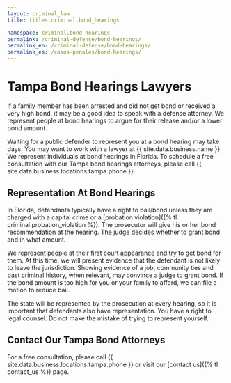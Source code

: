 ```yaml
---
layout: criminal_law
title: titles.criminal.bond_hearings

namespace: criminal.bond_hearings
permalink: /criminal-defense/bond-hearings/
permalink_en: /criminal-defense/bond-hearings/
permalink_es: /casos-penales/bond-hearings/
---
```


# Tampa Bond Hearings Lawyers

If a family member has been arrested and did not get bond or received a very high bond, it may be a good idea to speak with a defense attorney. We represent people at bond hearings to argue for their release and/or a lower bond amount.

Waiting for a public defender to represent you at a bond hearing may take days. You may want to work with a lawyer at
{{ site.data.business.name }} We represent individuals at bond hearings in Florida.
To schedule a free consultation with our Tampa bond hearings attorneys, please call {{ site.data.business.locations.tampa.phone }}.

## Representation At Bond Hearings

In Florida, defendants typically have a right to bail/bond unless they are charged with a capital crime or a [probation violation]({% tl criminal.probation_violation %}). The prosecutor will give his or her bond recommendation at the hearing. The judge decides whether to grant bond and in what amount.

We represent people at their first court appearance and try to get bond for them. At this time, we will present evidence that the defendant is not likely to leave the jurisdiction. Showing evidence of a job, community ties and past criminal history, when relevant, may convince a judge to grant bond. If the bond amount is too high for you or your family to afford, we can file a motion to reduce bail.

The state will be represented by the prosecution at every hearing, so it is important that defendants also have representation. You have a right to legal counsel. Do not make the mistake of trying to represent yourself.

## Contact Our Tampa Bond Attorneys

For a free consultation, please call {{ site.data.business.locations.tampa.phone }} or visit our [contact us]({% tl contact_us %}) page.
